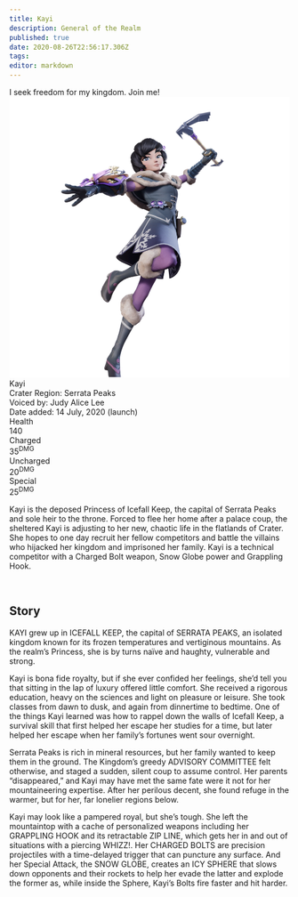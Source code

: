 ```yaml
---
title: Kayi
description: General of the Realm
published: true
date: 2020-08-26T22:56:17.306Z
tags: 
editor: markdown
---
```


<!-- Begin Character Quote -->
<div class="title-quote">
  I seek freedom for my kingdom. Join me!
</div>
<!-- End Character Quote -->

<!-- Begin Character Info Card -->
<div class="info-card-container">
  <div class="wrapper">
    <div class="info-card">
      <div class="info-card__image info-card__image--kayi">
        <a class="spotlight" href="/characters/kayi/kayi_full_model.png">
            <!-- Always use 250x250 thumbnail for img src -->
            <!-- src format /characters/name/name_full_model-thumb.png -->
            <img src="/characters/kayi/kayi_full_model.png"/>
          </a>
      </div>
      <div class="info-card__unit-name">Kayi</div>
      <div class="info-card__region info-card__level--kayi">Crater Region: Serrata Peaks</div>
      <div class="info-card__voice info-card__level--kayi">Voiced by: Judy Alice Lee</div>
      <div class="info-card__date info-card__level--kayi">Date added: 14 July, 2020 (launch)</div>
      <div class="info-card__unit-stats info-card__unit-stats--kayi clearfix">
        <div class="stat">
          <div class="one-third">
            <div class="stat-name">Health</div>
          </div>
          <div class="two-third">
            <div class="stat-value">140</div>
          </div>
        </div>
        <div class="stat">
          <div class="one-third">
            <div class="stat-name">Charged</div>
          </div>
          <div class="two-third">
            <div class="stat-value">35<sup>DMG</sup></div>
          </div>
        </div>
        <div class="stat">
          <div class="one-third">
            <div class="stat-name">Uncharged</div>
          </div>
          <div class="two-third">
            <div class="stat-value">20<sup>DMG</sup></div>
          </div>
        </div>
        <div class="stat no-border">
          <div class="one-third">
            <div class="stat-name">Special</div>
          </div>
          <div class="two-third">
            <div class="stat-value">25<sup>DMG</sup></div>
          </div>
        </div>
      </div>
    </div> <!-- end info-card-->
  </div> <!-- end wrapper -->
</div> <!-- end container -->
<!-- End of Character Info box -->

<!-- Begin Character Intro -->
<div>
  <p>Kayi is the deposed Princess of Icefall Keep, the capital of Serrata Peaks and sole heir to the throne. Forced to flee her home after a palace coup, the sheltered Kayi is adjusting to her new, chaotic life in the flatlands of Crater. She hopes to one day recruit her fellow competitors and battle the villains who hijacked her kingdom and imprisoned her family. Kayi is a technical competitor with a Charged Bolt weapon, Snow Globe power and Grappling Hook.</p>
</div>
<!-- End Character Intro -->

<br>

<!-- Begin Character Story -->
<div>
  <h2>Story</h2>
    <p>KAYI grew up in ICEFALL KEEP, the capital of SERRATA PEAKS, an isolated kingdom known for its frozen temperatures and vertiginous mountains. As the realm’s Princess, she is by turns naïve and haughty, vulnerable and strong.</p>
  <p>Kayi is bona fide royalty, but if she ever confided her feelings, she’d tell you that sitting in the lap of luxury offered little comfort. She received a rigorous education, heavy on the sciences and light on pleasure or leisure. She took classes from dawn to dusk, and again from dinnertime to bedtime. One of the things Kayi learned was how to rappel down the walls of Icefall Keep, a survival skill that first helped her escape her studies for a time, but later helped her escape when her family’s fortunes went sour overnight.</p>
  <p>Serrata Peaks is rich in mineral resources, but her family wanted to keep them in the ground. The Kingdom’s greedy ADVISORY COMMITTEE felt otherwise, and staged a sudden, silent coup to assume control. Her parents “disappeared,” and Kayi may have met the same fate were it not for her mountaineering expertise. After her perilous decent, she found refuge in the warmer, but for her, far lonelier regions below.</p>
  <p>Kayi may look like a pampered royal, but she’s tough. She left the mountaintop with a cache of personalized weapons including her GRAPPLING HOOK and its retractable ZIP LINE, which gets her in and out of situations with a piercing WHIZZ!. Her CHARGED BOLTS are precision projectiles with a time-delayed trigger that can puncture any surface. And her Special Attack, the SNOW GLOBE, creates an ICY SPHERE that slows down opponents and their rockets to help her evade the latter and explode the former as, while inside the Sphere, Kayi’s Bolts fire faster and hit harder.</p>
</div>
<!-- End Character Story -->

<br>

<!-- Begin Gallery -->
<!-- DO NOT TOUCH THE GALLERY, CONTACT SlackingVeteren IF YOU NEED TO CHANGE ANYTHING -->
<!--
<div>
  <h2>Gallery</h2>
  <br>
  <br>
  <div class="carousel slide" id="carouselIndicators" data-ride="carousel" data-interval="0">
    <ol class="carousel-indicators">
      <li class="carousel-indicators-list active" data-target="#carouselIndicators" data-slide-to="0"></li>
      <li class="carousel-indicators-list" data-target="#carouselIndicators" data-slide-to="1"></li>
      <li class="carousel-indicators-list" data-target="#carouselIndicators" data-slide-to="2"></li>
    </ol>
    <div class="carousel-inner">
      <div class="spotlight-group">
        <a class="spotlight carousel-item active" href="/characters/boone/boone_and_granpappy.png">
          <img src="/characters/boone/boone_and_granpappy-thumb.png" height="282px">
          <div class="carousel-caption">
            Boone with Ol' Granpappy
          </div>
        </a>
        <a class="spotlight carousel-item" href="/characters/boone/boone_and_zik.png">
          <img src="/characters/boone/boone_and_zik-thumb.png">
          <div class="carousel-caption">
            Boone and Zik
          </div>
        </a>
        <a class="spotlight carousel-item" href="/characters/boone/boone-outside-outpost.png">
          <img src="/characters/boone/boone-outside-outpost-w500.png">
          <div class="carousel-caption">
            Boone infront of his outpost
          </div>
        </a>
      </div>
    </div>
    <a class="carousel-control-prev" data-target="#carouselIndicators" role="button" data-slide="prev">
      <span class="carousel-control-prev-icon" aria-hidden="true"></span><span class="sr-only">Previous</span>
    </a>
    <a class="carousel-control-next" data-target="#carouselIndicators"
        role="button" data-slide="next">
      <span class="carousel-control-next-icon" aria-hidden="true"></span><span class="sr-only">Next</span>
    </a>
  </div>
</div>
-->
<!-- End Gallary -->